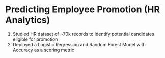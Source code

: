 # Predicting Employee Promotion (HR Analytics)


1. Studied HR dataset of ~70k records to identify potential candidates eligible for promotion
2. Deployed a Logistic Regression and Random Forest Model with Accuracy as a scoring metric
